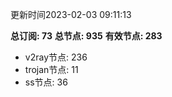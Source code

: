 更新时间2023-02-03 09:11:13

**总订阅: 73**
**总节点: 935**
**有效节点: 283**
- v2ray节点: 236
- trojan节点: 11
- ss节点: 36
